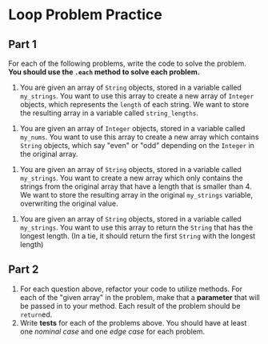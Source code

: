 # Loop Problem Practice

## Part 1

For each of the following problems, write the code to solve the problem. **You should use the `.each` method to solve each problem.**

1. You are given an array of `String` objects, stored in a variable called `my_strings`. You want to use this array to create a new array of `Integer` objects, which represents the `length` of each string. We want to store the resulting array in a variable called `string_lengths`.
<!-- MAP/COLLECT -->

1. You are given an array of `Integer` objects, stored in a variable called `my_nums`. You want to use this array to create a new array which contains `String` objects, which say "even" or "odd" depending on the `Integer` in the original array.
<!-- MAP/COLLECT -->

1. You are given an array of `String` objects, stored in a variable called `my_strings`. You want to create a new array which only contains the strings from the original array that have a length that is smaller than 4. We want to store the resulting array in the original `my_strings` variable, overwriting the original value.
<!-- REJECT! -->

1. You are given an array of `String` objects, stored in a variable called `my_strings`. You want to use this array to return the `String` that has the longest length. (In a tie, it should return the first `String` with the longest length)
 <!-- MAX_BY -->

## Part 2

1. For each question above, refactor your code to utilize methods. For each of the "given array" in the problem, make that a **parameter** that will be passed in to your method. Each result of the problem should be `return`ed.
1. Write **tests** for each of the problems above. You should have at least one _nominal case_ and one _edge case_ for each problem.
